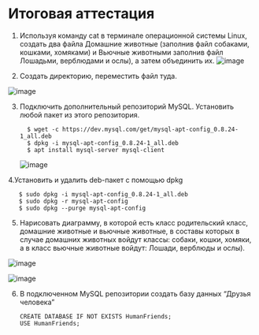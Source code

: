 # Итоговая аттестация
1. Используя команду cat в терминале операционной системы Linux, создать два файла Домашние животные (заполнив файл собаками, кошками, хомяками) и Вьючные животными заполнив файл Лошадьми, верблюдами и ослы), а затем объединить их.
![image](https://github.com/user-attachments/assets/5e070d12-a401-41b3-9319-dba1975f316a)

2. Создать директорию, переместить файл туда.
   
![image](https://github.com/user-attachments/assets/f9ae38f8-99bb-4000-8c40-188b8f415921)

3. Подключить дополнительный репозиторий MySQL. Установить любой пакет из этого репозитория.
   ```
     $ wget -c https://dev.mysql.com/get/mysql-apt-config_0.8.24-1_all.deb
     $ dpkg -i mysql-apt-config_0.8.24-1_all.deb
     $ apt install mysql-server mysql-client
   ```
   ![image](https://github.com/user-attachments/assets/7741d61e-7418-48a0-a2a7-b5f2c476efd3)

4.Установить и удалить deb-пакет с помощью dpkg

```
   $ sudo dpkg -i mysql-apt-config_0.8.24-1_all.deb
   $ sudo dpkg -r mysql-apt-config
   $ sudo dpkg --purge mysql-apt-config
```
5. Нарисовать диаграмму, в которой есть класс родительский класс, домашние животные и вьючные животные, в составы которых в случае домашних животных войдут классы: собаки, кошки, хомяки, а в класс вьючные животные войдут: Лошади, верблюды и ослы).
   
![image](https://github.com/user-attachments/assets/d2de2162-7527-458e-836e-29eb49058448)

![image](https://github.com/user-attachments/assets/d9bf898d-929c-4c2f-af83-6699ed7a6422)

6. В подключенном MySQL репозитории создать базу данных “Друзья человека”
   ```
   CREATE DATABASE IF NOT EXISTS HumanFriends;
   USE HumanFriends;
   ```




